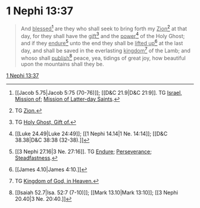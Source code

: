 # 1 Nephi 13:37

> And <u>blessed</u>[^a] are they who shall seek to bring forth my <u>Zion</u>[^b] at that day, for they shall have the <u>gift</u>[^c] and the <u>power</u>[^d] of the Holy Ghost; and if they <u>endure</u>[^e] unto the end they shall be <u>lifted up</u>[^f] at the last day, and shall be saved in the everlasting <u>kingdom</u>[^g] of the Lamb; and whoso shall <u>publish</u>[^h] peace, yea, tidings of great joy, how beautiful upon the mountains shall they be.

[1 Nephi 13:37](https://www.churchofjesuschrist.org/study/scriptures/bofm/1-ne/13?lang=eng&id=p37#p37)


[^a]: [[Jacob 5.75|Jacob 5:75 (70-76)]]; [[D&C 21.9|D&C 21:9]]. TG [Israel, Mission of](https://www.churchofjesuschrist.org/study/scriptures/tg/israel-mission-of?lang=eng); [Mission of Latter-day Saints](https://www.churchofjesuschrist.org/study/scriptures/tg/mission-of-latter-day-saints?lang=eng).
[^b]: TG [Zion.](https://www.churchofjesuschrist.org/study/scriptures/tg/zion?lang=eng)
[^c]: TG [Holy Ghost, Gift of.](https://www.churchofjesuschrist.org/study/scriptures/tg/holy-ghost-gift-of?lang=eng)
[^d]: [[Luke 24.49|Luke 24:49]]; [[1 Nephi 14.14|1 Ne. 14:14]]; [[D&C 38.38|D&C 38:38 (32-38).]]
[^e]: [[3 Nephi 27.16|3 Ne. 27:16]]. TG [Endure](https://www.churchofjesuschrist.org/study/scriptures/tg/endure?lang=eng); [Perseverance](https://www.churchofjesuschrist.org/study/scriptures/tg/perseverance?lang=eng); [Steadfastness](https://www.churchofjesuschrist.org/study/scriptures/tg/steadfastness?lang=eng).
[^f]: [[James 4.10|James 4:10.]]
[^g]: TG [Kingdom of God, in Heaven.](https://www.churchofjesuschrist.org/study/scriptures/tg/kingdom-of-god-in-heaven?lang=eng)
[^h]: [[Isaiah 52.7|Isa. 52:7 (7-10)]]; [[Mark 13.10|Mark 13:10]]; [[3 Nephi 20.40|3 Ne. 20:40.]]
